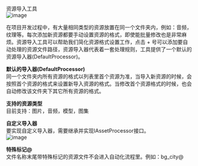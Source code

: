
资源导入工具  
![image](https://github.com/gmhevinci/MotionFramework/raw/master/Docs/Image/img102.png)  

在项目开发过程中，有大量相同类型的资源放置在同一个文件夹内，例如：音频，纹理等。每次添加新资源都要手动设置资源的格式，即使能批量修改也是非常麻烦。资源导入工具可以帮助我们简化资源格式设置工作，点击 + 号可以添加要自动处理的资源文件路径，资源导入器代表着一套处理规则，工具提供了一个默认的资源导入器(DefaultProcessor)。

**默认的导入器(DefaultProcessor)**  
同一个文件夹内所有资源的格式以列表里首个资源为准，当导入新资源的时候，会按照首个资源的格式来设置新导入资源的格式。当修改首个资源格式的时候，也会自动修改该文件夹下其它所有资源的格式。

**支持的资源类型**  
目前支持：图片，音频，模型，图集

**自定义导入器**  
要实现自定义导入器，需要继承并实现IAssetProcessor接口。  
![image](https://github.com/gmhevinci/MotionFramework/raw/master/Docs/Image/img102_1.png) 

**特殊标记@**  
文件名称末尾带特殊标记的资源文件不会进入自动化流程里。例如：bg_city@